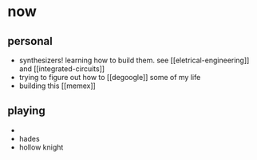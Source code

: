 # now

## personal
* synthesizers! learning how to build them. see [[eletrical-engineering]] and [[integrated-circuits]]
* trying to figure out how to [[degoogle]] some of my life
* building this [[memex]]

## playing
*
* hades
* hollow knight
